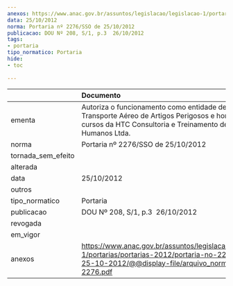 ```yaml
---
anexos: https://www.anac.gov.br/assuntos/legislacao/legislacao-1/portarias/portarias-2012/portaria-no-2276-sso-de-25-10-2012/@@display-file/arquivo_norma/PA2012-2276.pdf
data: 25/10/2012
norma: Portaria nº 2276/SSO de 25/10/2012
publicacao: DOU Nº 208, S/1, p.3  26/10/2012
tags:
- portaria
tipo_normatico: Portaria
hide: 
- toc 
 
---
```


|                    | Documento                                                                                                                                                                |
|:-------------------|:-------------------------------------------------------------------------------------------------------------------------------------------------------------------------|
| ementa             | Autoriza o funcionamento como entidade de ensino de Transporte Aéreo de Artigos Perigosos e homologa os cursos da HTC Consultoria e Treinamento de Fatores Humanos Ltda. |
| norma              | Portaria nº 2276/SSO de 25/10/2012                                                                                                                                       |
| tornada_sem_efeito |                                                                                                                                                                          |
| alterada           |                                                                                                                                                                          |
| data               | 25/10/2012                                                                                                                                                               |
| outros             |                                                                                                                                                                          |
| tipo_normatico     | Portaria                                                                                                                                                                 |
| publicacao         | DOU Nº 208, S/1, p.3  26/10/2012                                                                                                                                         |
| revogada           |                                                                                                                                                                          |
| em_vigor           |                                                                                                                                                                          |
| anexos             | https://www.anac.gov.br/assuntos/legislacao/legislacao-1/portarias/portarias-2012/portaria-no-2276-sso-de-25-10-2012/@@display-file/arquivo_norma/PA2012-2276.pdf        |